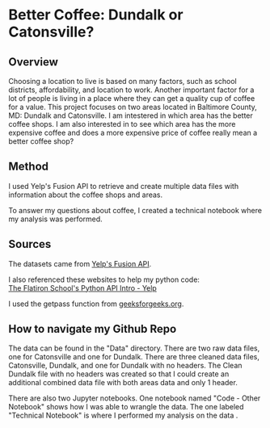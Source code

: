 # Better Coffee: Dundalk or Catonsville?

## Overview
Choosing a location to live is based on many factors, such as school districts, affordability, and location to work. Another important factor for a lot of people is living in a place where they can get a quality cup of coffee for a value. This project focuses on two areas located in Baltimore County, MD: Dundalk and Catonsville. I am intestered in which area has the better coffee shops. I am also interested in to see which area has the more expensive coffee and does a more expensive price of coffee really mean a better coffee shop?

## Method
I used Yelp's Fusion API to retrieve and create multiple data files with information about the coffee shops and areas.

To answer my questions about coffee, I created a technical notebook where my analysis was performed.  

## Sources
The datasets came from [Yelp's Fusion API](https://www.yelp.com/fusion).

I also referenced these websites to help my python code:  
[The Flatiron School's Python API Intro - Yelp](https://learn.co/lessons/python-api-intro-yelp)

I used the getpass function from [geeksforgeeks.org](https://www.geeksforgeeks.org/getpass-and-getuser-in-python-password-without-echo/).


## How to navigate my Github Repo
The data can be found in the "Data" directory. There are two raw data files, one for Catonsville and one for Dundalk.
There are three cleaned data files, Catonsville, Dundalk, and one for Dundalk with no headers. The Clean Dundalk file with no headers was created so that I could create an additional combined data file with both areas data and only 1 header.  

There are also two Jupyter notebooks. One notebook named "Code - Other Notebook" shows how I was able to wrangle the data. The one labeled "Technical Notebook" is where I performed my analysis on the data . 